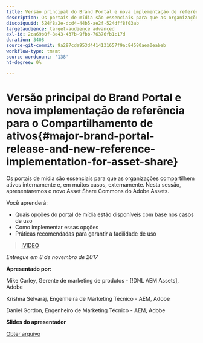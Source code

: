 ```yaml
---
title: Versão principal do Brand Portal e nova implementação de referência para o Compartilhamento de ativos
description: Os portais de mídia são essenciais para que as organizações compartilhem ativos internamente e, em muitos casos, externamente. Nesta sessão, apresentamos o novo Asset Share Commons do Adobe Assets.
discoiquuid: 524f8a2e-dcd4-44b5-ae2f-524dff8f03ab
targetaudience: target-audience advanced
exl-id: 2ca69b0f-8e43-437b-9fbb-76376fb1c17d
duration: 3408
source-git-commit: 9a297cda953d4414131657f9ac84580aea0eabeb
workflow-type: tm+mt
source-wordcount: '138'
ht-degree: 0%

---
```


# Versão principal do Brand Portal e nova implementação de referência para o Compartilhamento de ativos{#major-brand-portal-release-and-new-reference-implementation-for-asset-share}

Os portais de mídia são essenciais para que as organizações compartilhem ativos internamente e, em muitos casos, externamente. Nesta sessão, apresentaremos o novo Asset Share Commons do Adobe Assets.

Você aprenderá:

* Quais opções do portal de mídia estão disponíveis com base nos casos de uso
* Como implementar essas opções
* Práticas recomendadas para garantir a facilidade de uso

>[!VIDEO](https://video.tv.adobe.com/v/20730/?quality=9)

*Entregue em 8 de novembro de 2017*

**Apresentado por:**

Mike Carley, Gerente de marketing de produtos - [!DNL AEM Assets], Adobe

Krishna Selvaraj, Engenheira de Marketing Técnico - AEM, Adobe

Daniel Gordon, Engenheiro de Marketing Técnico - AEM, Adobe

**Slides do apresentador**

[Obter arquivo](assets/gems+bp-asset+share+nov+8+17+.pdf)
<!--
[Get back to the Overview](https://helpx.adobe.com/br/experience-manager/kt/eseminars/gems/aem-index.html)
-->
